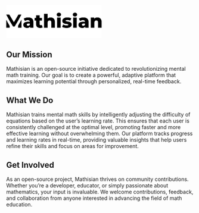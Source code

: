 <picture>
  <source media="(prefers-color-scheme: dark)" srcset="https://raw.githubusercontent.com/mathisian/.github/main/logotype/light/logotype-light.svg">
  <img  width="256" alt="Mathisian logo" src="https://raw.githubusercontent.com/mathisian/.github/main/logotype/dark/logotype-dark.svg">
</picture>

## Our Mission

Mathisian is an open-source initiative dedicated to revolutionizing mental math training. Our goal is to create a powerful, adaptive platform that maximizes learning potential through personalized, real-time feedback.

## What We Do

Mathisian trains mental math skills by intelligently adjusting the difficulty of equations based on the user’s learning rate. This ensures that each user is consistently challenged at the optimal level, promoting faster and more effective learning without overwhelming them. Our platform tracks progress and learning rates in real-time, providing valuable insights that help users refine their skills and focus on areas for improvement.

## Get Involved

As an open-source project, Mathisian thrives on community contributions. Whether you’re a developer, educator, or simply passionate about mathematics, your input is invaluable. We welcome contributions, feedback, and collaboration from anyone interested in advancing the field of math education.
